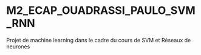 # M2_ECAP_OUADRASSI_PAULO_SVM_RNN

Projet de machine learning dans le cadre du cours de SVM et Réseaux de neurones
